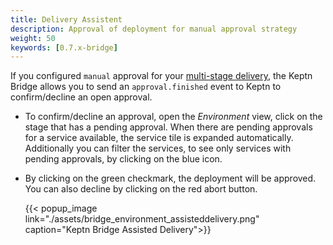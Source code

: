 ```yaml
---
title: Delivery Assistent
description: Approval of deployment for manual approval strategy
weight: 50
keywords: [0.7.x-bridge]
---
```


If you configured `manual` approval for your [multi-stage delivery](../../../continuous_delivery/multi_stage/#approval-strategy), the Keptn Bridge allows you to send an `approval.finished` event to Keptn to confirm/decline an open approval.

 
* To confirm/decline an approval, open the *Environment* view, click on the stage that has a pending approval. When there are pending approvals for a service available, the service tile is expanded automatically. Additionally you can filter the services, to see only services with pending approvals, by clicking on the blue icon.

* By clicking on the green checkmark, the deployment will be approved. You can also decline by clicking on the red abort button. 

    {{< popup_image
      link="./assets/bridge_environment_assisteddelivery.png"
      caption="Keptn Bridge Assisted Delivery">}}